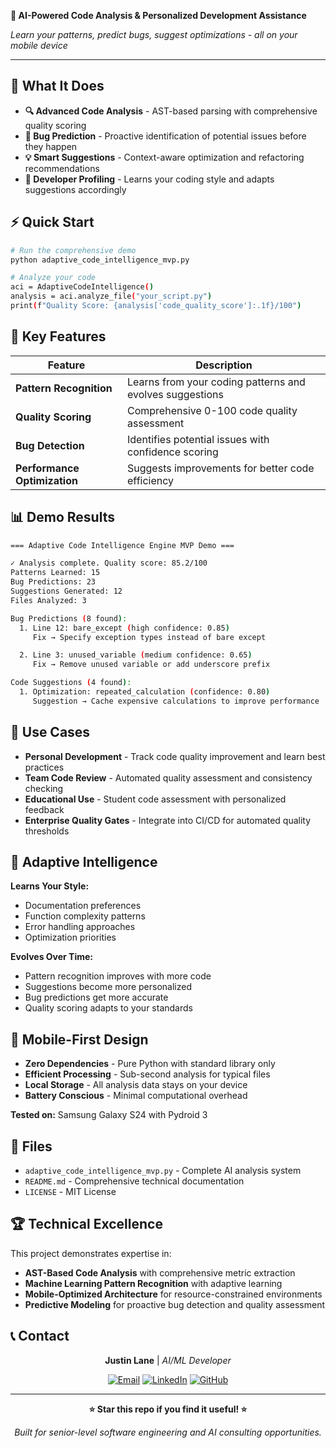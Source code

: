
**🧠 AI-Powered Code Analysis & Personalized Development Assistance**

*Learn your patterns, predict bugs, suggest optimizations - all on your mobile device*

</div>

---

## 🚀 What It Does

- **🔍 Advanced Code Analysis** - AST-based parsing with comprehensive quality scoring
- **🐛 Bug Prediction** - Proactive identification of potential issues before they happen
- **💡 Smart Suggestions** - Context-aware optimization and refactoring recommendations  
- **👤 Developer Profiling** - Learns your coding style and adapts suggestions accordingly

## ⚡ Quick Start

```bash
# Run the comprehensive demo
python adaptive_code_intelligence_mvp.py

# Analyze your code
aci = AdaptiveCodeIntelligence()
analysis = aci.analyze_file("your_script.py")
print(f"Quality Score: {analysis['code_quality_score']:.1f}/100")
```

## 🎯 Key Features

| Feature | Description |
|---------|-------------|
| **Pattern Recognition** | Learns from your coding patterns and evolves suggestions |
| **Quality Scoring** | Comprehensive 0-100 code quality assessment |
| **Bug Detection** | Identifies potential issues with confidence scoring |
| **Performance Optimization** | Suggests improvements for better code efficiency |

## 📊 Demo Results

```bash
=== Adaptive Code Intelligence Engine MVP Demo ===

✓ Analysis complete. Quality score: 85.2/100
Patterns Learned: 15
Bug Predictions: 23  
Suggestions Generated: 12
Files Analyzed: 3

Bug Predictions (8 found):
  1. Line 12: bare_except (high confidence: 0.85)
     Fix → Specify exception types instead of bare except

  2. Line 3: unused_variable (medium confidence: 0.65)  
     Fix → Remove unused variable or add underscore prefix

Code Suggestions (4 found):
  1. Optimization: repeated_calculation (confidence: 0.80)
     Suggestion → Cache expensive calculations to improve performance
```

## 🎯 Use Cases

- **Personal Development** - Track code quality improvement and learn best practices
- **Team Code Review** - Automated quality assessment and consistency checking
- **Educational Use** - Student code assessment with personalized feedback  
- **Enterprise Quality Gates** - Integrate into CI/CD for automated quality thresholds

## 🧠 Adaptive Intelligence

**Learns Your Style:**
- Documentation preferences
- Function complexity patterns  
- Error handling approaches
- Optimization priorities

**Evolves Over Time:**
- Pattern recognition improves with more code
- Suggestions become more personalized
- Bug predictions get more accurate
- Quality scoring adapts to your standards

## 📱 Mobile-First Design

- **Zero Dependencies** - Pure Python with standard library only
- **Efficient Processing** - Sub-second analysis for typical files
- **Local Storage** - All analysis data stays on your device
- **Battery Conscious** - Minimal computational overhead

**Tested on:** Samsung Galaxy S24 with Pydroid 3

## 📁 Files

- `adaptive_code_intelligence_mvp.py` - Complete AI analysis system
- `README.md` - Comprehensive technical documentation
- `LICENSE` - MIT License

## 🏆 Technical Excellence

This project demonstrates expertise in:
- **AST-Based Code Analysis** with comprehensive metric extraction
- **Machine Learning Pattern Recognition** with adaptive learning
- **Mobile-Optimized Architecture** for resource-constrained environments
- **Predictive Modeling** for proactive bug detection and quality assessment

## 📞 Contact

<div align="center">

**Justin Lane** | *AI/ML Developer*

[![Email](https://img.shields.io/badge/Email-aiwithjusl.dev%40gmail.com-red?style=flat&logo=gmail)](mailto:aiwithjusl.dev@gmail.com)
[![LinkedIn](https://img.shields.io/badge/LinkedIn-Justin%20Lane-blue?style=flat&logo=linkedin)](https://www.linkedin.com/in/justin-lane-69b960219)
[![GitHub](https://img.shields.io/badge/GitHub-aiwithjusl-black?style=flat&logo=github)](https://github.com/aiwithjusl)

</div>

---

<div align="center">

**⭐ Star this repo if you find it useful! ⭐**

*Built for senior-level software engineering and AI consulting opportunities.*

</div>
